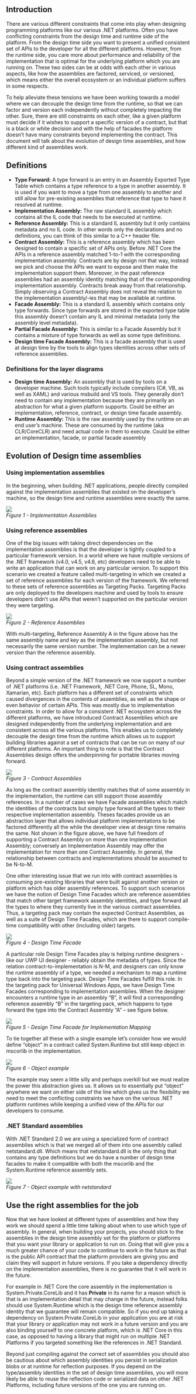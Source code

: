 ## Introduction
There are various different constraints that come into play when designing programming platforms like our various .NET platforms. Often you have conflicting constraints from the design time and runtime side of the platform. From the design time side you want to present a unified consistent set of APIs to the developer for all the different platforms. However, from the runtime side, you care more about performance and reliability of the implementation that is optimal for the underlying platform which you are running on. These two sides can be at odds with each other in various aspects, like how the assemblies are factored, serviced, or versioned, which means either the overall ecosystem or an individual platform suffers in some respects.

To help alleviate these tensions we have been working towards a model where we can decouple the design time from the runtime, so that we can factor and version each independently without completely impacting the other. Sure, there are still constraints on each other, like a given platform must decide if it wishes to support a specific version of a contract, but that is a black or white decision and with the help of facades the platform doesn’t have many constraints beyond implementing the contract. This document will talk about the evolution of design time assemblies, and how different kind of assemblies work.

## Definitions
- **Type Forward:** A type forward is an entry in an Assembly Exported Type Table which contains a type reference to a type in another assembly. It is used if you want to move a type from one assembly to another and still allow for pre-existing assemblies that reference that type to have it resolved at runtime.
- **Implementation Assembly:** The raw standard IL assembly which contains all the IL code that needs to be executed at runtime.
- **Reference Assembly:** This is a standard IL assembly but it only contains metadata and no IL code. In other words only the declarations and no definitions, you can think of this similar to a C++ header file.
- **Contract Assembly:** This is a reference assembly which has been designed to contain a specific set of APIs only. Before .NET Core the APIs in a reference assembly matched 1-to-1 with the corresponding implementation assembly. Contracts are by design not that way, instead we pick and choose the APIs we want to expose and then make the implementation support them. Moreover, in the past reference assemblies had an assembly identity matching that of the corresponding implementation assembly. Contracts break away from that relationship. Simply observing a Contract Assembly does not reveal the relation to the implementation assembly/-ies that may be available at runtime.
- **Facade Assembly:** This is a standard IL assembly which contains only type forwards. Since type forwards are stored in the exported type table this assembly doesn’t contain any IL and minimal metadata (only the assembly level metadata).
- **Partial Facade Assembly:** This is similar to a Facade Assembly but it contains a mixture of type forwards as well as some type definitions.
- **Design time Facade Assembly:** This is a facade assembly that is used at design time by the tools to align types identities across other sets of reference assemblies.

### Definitions for the layer diagrams
- **Design time Assembly:** An assembly that is used by tools on a developer machine. Such tools typically include compilers (C#, VB, as well as XAML) and various msbuild and VS tools. They generally don’t need to contain any implementation because they are primarily an abstraction for what a given platform supports. Could be either an implementation, reference, contract, or design time facade assembly.
- **Runtime Assembly:** This is the raw assembly used by the runtime on an end user’s machine. These are consumed by the runtime (aka CLR/CoreCLR) and need actual code in them to execute. Could be either an implementation, facade, or partial facade assembly

## Evolution of Design time assemblies

### Using implementation assemblies
In the beginning, when building .NET applications, people directly compiled against the implementation assemblies that existed on the developer’s machine, so the design time and runtime assemblies were exactly the same.

![](implementation-assemblies.png)
<BR/> *Figure 1 - Implementation Assemblies*

### Using reference assemblies
One of the big issues with taking direct dependencies on the implementation assemblies is that the developer is tightly coupled to a particular framework version. In a world where we have multiple versions of the .NET framework (v4.0, v4.5, v4.6, etc) developers need to be able to write an application that can work on any particular version. To support this scenario we created a feature called multi-targeting in which we created a set of reference assemblies for each version of the framework. We referred to these sets of reference assemblies as Targeting Packs. Targeting Packs are only deployed to the developers machine and used by tools to ensure developers didn’t use APIs that weren’t supported on the particular version they were targeting.

![](reference-assemblies.png)
<BR/>*Figure 2 - Reference Assemblies*

With multi-targeting, Reference Assembly A in the figure above has the same assembly name and key as the implementation assembly, but not necessarily the same version number. The implementation can be a newer version than the reference assembly.

###   Using contract assemblies
Beyond a simple version of the .NET framework we now support a number of .NET platforms (i.e. .NET Framework, .NET Core, Phone, SL, Mono, Xamarian, etc). Each platform has a different set of constraints which caused divergences in the contents of assemblies, as well as the shape or even behavior of certain APIs. This was mostly due to implementation constraints. In order to allow for a consistent .NET ecosystem across the different platforms, we have introduced Contract Assemblies which are designed independently from the underlying implementation and are consistent across all the various platforms. This enables us to completely decouple the design time from the runtime which allows us to support building libraries against a set of contracts that can be run on many of our different platforms. An important thing to note is that the Contract Assemblies design offers the underpinning for portable libraries moving forward.

![](contract-assemblies.png)
<BR/>*Figure 3 - Contract Assemblies*

As long as the contract assembly identity matches that of some assembly in the implementation, the runtime can still support those assembly references. In a number of cases we have Facade assemblies which match the identities of the contracts but simply type forward all the types to their respective implementation assembly. Theses facades provide us an abstraction layer that allows individual platform implementations to be factored differently all the while the developer view at design time remains the same. Not shown in the figure above, we have full freedom of supporting a Contract Assembly on more than one Implementation Assembly; conversely an Implementation Assembly may offer the implementation for more than one Contract Assembly. In general, the relationship between contracts and implementations should be assumed to be N-to-M.

One other interesting issue that we run into with contract assemblies is consuming pre-existing libraries that were built against another version or platform which has older assembly references. To support such scenarios we have the notion of Design Time Facades which are reference assemblies that match other target framework assembly identities, and type forward all the types to where they currently live in the various contract assemblies. Thus, a targeting pack may contain the expected Contract Assemblies, as well as a suite of Design Time Facades, which are there to support compile-time compatibility with other (including older) targets.

![](design-time-facade.png)
<BR/>*Figure 4 - Design Time Facade*

A particular role Design Time Facades play is helping runtime designers - like our UWP UI designer - reliably obtain the metadata of types. Since the relation contract-to-implementation is N-M, and designers can only know the runtime assembly of a type, we needed a mechanism to map a runtime type back into the targeting pack. Design Time Facades fulfill this role. In the targeting pack for Universal Windows Apps, we have Design Time Facades corresponding to implementation assemblies. When the designer encounters a runtime type in an assembly “B”, it will find a corresponding reference assembly “B” in the targeting pack, which happens to type forward the type into the Contract Assembly “A” – see figure below.

![](design-time-facade-for-implementation.png)
<BR/>*Figure 5 - Design Time Facade for Implementation Mapping*

To tie together all these with a single example let’s consider how we would define “object” in a contract called System.Runtime but still keep object in mscorlib in the implementation.

![](object-example.png)
<BR/>*Figure 6 - Object example*

The example may seem a little silly and perhaps overkill but we must realize the power this abstraction gives us. It allows us to essentially put “object” anywhere we want on either side of the line which gives us the flexibility we need to meet the conflicting constraints we have on the various .NET platform runtimes while keeping a unified view of the APIs for our developers to consume.

### .NET Standard assemblies

With .NET Standard 2.0 we are using a specialized form of contract assemblies which is that we merged all of them into one assembly called netstandard.dll. Which means that netstandard.dll is the only thing that contains any type definitions but we do have a number of design time facades to make it compatible with both the mscorlib and the System.Runtime reference assembly sets.

![](object-example-netstandard.png)
<BR/>*Figure 7 - Object example with netstandard*

## Use the right assemblies for the job
Now that we have looked at different types of assemblies and how they work we should spend a little time talking about when to use which type of assembly. In general, when building your projects, you should stick to the assemblies in the design time assembly set for the platform or platforms that you want your library or application to run on. Doing that will give you a much greater chance of your code to continue to work in the future as that is the public API contract that the platform providers are giving you and claim they will support in future versions. If you take a dependency directly on the implementation assemblies, there is no guarantee that it will work in the future.

For example in .NET Core the core assembly in the implementation is System.Private.CoreLib and it has **Private** in its name for a reason which is that is an implementation detail that may change in the future, instead folks should use System.Runtime which is the design time reference assembly identity that we guarantee will remain compatible. So if you end up taking a dependency on System.Private.CoreLib in your application you are at risk that your library or application may not work in a future version and you are also binding yourself to one concrete platform, which is .NET Core in this case, as opposed to having a library that might run on multiple .NET Platforms if you targeted something like the references in .NET Standard.

Beyond just compiling against the correct set of assemblies you should also be cautious about which assembly identities you persist in serialization blobs or at runtime for reflection purposes. If you depend on the type/assembly identities in the set of design time assemblies, you will more likely be able to reuse the reflection code or serialized data on other .NET Platforms, including future versions of the one you are running on.
